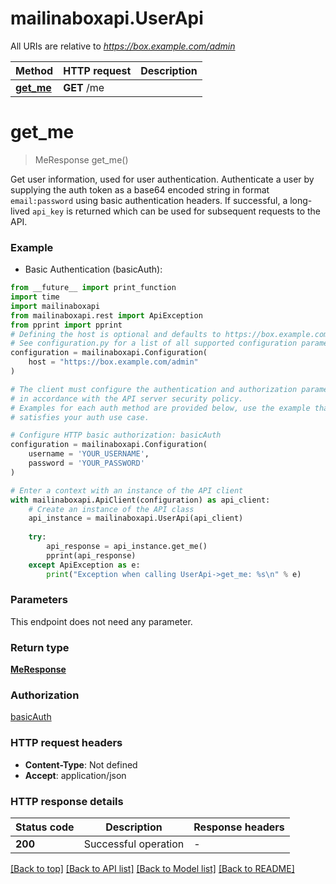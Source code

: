 # mailinaboxapi.UserApi

All URIs are relative to *https://box.example.com/admin*

Method | HTTP request | Description
------------- | ------------- | -------------
[**get_me**](UserApi.md#get_me) | **GET** /me | 


# **get_me**
> MeResponse get_me()



Get user information, used for user authentication.  Authenticate a user by supplying the auth token as a base64 encoded string in format `email:password` using basic authentication headers.  If successful, a long-lived `api_key` is returned which can be used for subsequent requests to the API. 

### Example

* Basic Authentication (basicAuth):
```python
from __future__ import print_function
import time
import mailinaboxapi
from mailinaboxapi.rest import ApiException
from pprint import pprint
# Defining the host is optional and defaults to https://box.example.com/admin
# See configuration.py for a list of all supported configuration parameters.
configuration = mailinaboxapi.Configuration(
    host = "https://box.example.com/admin"
)

# The client must configure the authentication and authorization parameters
# in accordance with the API server security policy.
# Examples for each auth method are provided below, use the example that
# satisfies your auth use case.

# Configure HTTP basic authorization: basicAuth
configuration = mailinaboxapi.Configuration(
    username = 'YOUR_USERNAME',
    password = 'YOUR_PASSWORD'
)

# Enter a context with an instance of the API client
with mailinaboxapi.ApiClient(configuration) as api_client:
    # Create an instance of the API class
    api_instance = mailinaboxapi.UserApi(api_client)
    
    try:
        api_response = api_instance.get_me()
        pprint(api_response)
    except ApiException as e:
        print("Exception when calling UserApi->get_me: %s\n" % e)
```

### Parameters
This endpoint does not need any parameter.

### Return type

[**MeResponse**](MeResponse.md)

### Authorization

[basicAuth](../README.md#basicAuth)

### HTTP request headers

 - **Content-Type**: Not defined
 - **Accept**: application/json

### HTTP response details
| Status code | Description | Response headers |
|-------------|-------------|------------------|
**200** | Successful operation |  -  |

[[Back to top]](#) [[Back to API list]](../README.md#documentation-for-api-endpoints) [[Back to Model list]](../README.md#documentation-for-models) [[Back to README]](../README.md)

